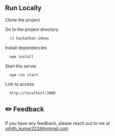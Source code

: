 ## Run Locally
Clone the project

Go to the project directory

```bash
  cd hackathon-ideas
```

Install dependencies

```bash
  npm install
```

Start the server

```bash
  npm run start
```

Link to access
```bash
  http://localhost:3000
```

## ✏️ Feedback
If you have any feedback, please reach out to me at rohith_kumar222@hotmail.com
